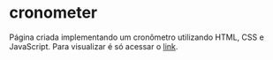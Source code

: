 # cronometer

Página criada implementando um cronômetro utilizando HTML, CSS e JavaScript. Para visualizar é só acessar o [link](https://walterlops.github.io/cronometer/).
